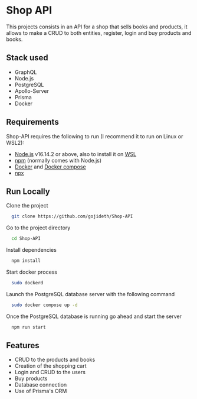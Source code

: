 
# Shop API

This projects consists in an API for a shop that sells books and products, it allows to make a CRUD 
to both entities, register, login and buy products and books.



## Stack used

- GraphQL
- Node.js
- PostgreSQL
- Apollo-Server
- Prisma 
- Docker

Requirements
------------

Shop-API requires the following to run (I recommend it to run on Linux or WSL2):
 


  * [Node.js][node] v16.14.2 or above, also to install it on [WSL] 
  * [npm][npm] (normally comes with Node.js)
  * [Docker][docker] and [Docker compose]
  * [npx]
  



[node]: https://nodejs.org/
[npm]: https://www.npmjs.com/
[docker]: https://docs.docker.com/desktop/linux/install/ubuntu/](https://docs.docker.com/engine/install/ubuntu/)
[Docker compose]:https://docs.docker.com/compose/install/
[npx]:https://www.npmjs.com/package/npx
[WSL]: https://docs.microsoft.com/es-es/windows/dev-environment/javascript/nodejs-on-wsl
## Run Locally

Clone the project

```bash
  git clone https://github.com/gojideth/Shop-API
```

Go to the project directory

```bash
  cd Shop-API
```

Install dependencies

```bash
  npm install
```
Start docker process 
```bash
  sudo dockerd
```
Launch the PostgreSQL database server with the following command

```bash
  sudo docker compose up -d
```

Once the PostgreSQL database is running go ahead and start the server

```bash
  npm run start
```


## Features

- CRUD to the products and books
- Creation of the shopping cart
- Login and CRUD to the users
- Buy products
- Database connection
- Use of Prisma's ORM


